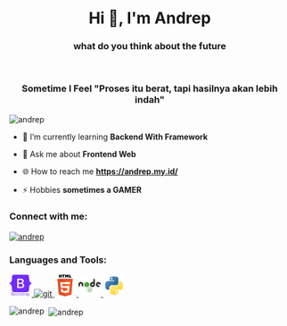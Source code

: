 <!--
**andrep13-dev/andrep13** is a ✨ _special_ ✨ repository because its `README.md` (this file) appears on your GitHub profile.

Here are some ideas to get you started:

- 🔭 I’m currently working on ...
- 👯 I’m looking to collaborate on ...
- 🤔 I’m looking for help with ...
- 📫 How to reach me: ...
- 😄 Pronouns: ...
- ⚡ Fun fact: ...
-->
<h1 align="center">Hi 👋, I'm Andrep</h1>
<h3 align="center">
what do you think about the future</h3>
<br/>
<h3 align="center">
Sometime I Feel "Proses itu berat, tapi hasilnya akan lebih indah"</h3>

<p align="left"> <img src="https://komarev.com/ghpvc/?username=Myprofilee&label=Profile%20views&color=0e75b6&style=flat" alt="andrep" /> </p>

- 🌱 I’m currently learning **Backend With Framework**

- 💬 Ask me about **Frontend Web**

- 🌐 How to reach me **https://andrep.my.id/**

- ⚡ Hobbies **sometimes a GAMER**

<h3 align="left">Connect with me:</h3>
<p align="left">

<a href="https://instagram.com/andrep13_" target="blank">
  <img align="center" src="https://raw.githubusercontent.com/rahuldkjain/github-profile-readme-generator/master/src/images/icons/Social/instagram.svg" alt="andrep" height="30" width="40" />
</a>
</p>

<h3 align="left">Languages and Tools:</h3>
<p align="left"> 
    <a href="https://getbootstrap.com" target="_blank" rel="noreferrer"> 
        <img src="https://raw.githubusercontent.com/devicons/devicon/master/icons/bootstrap/bootstrap-plain-wordmark.svg" alt="bootstrap" width="40" height="40"/> 
    </a> 
    <a href="https://git-scm.com/" target="_blank" rel="noreferrer"> 
        <img src="https://www.vectorlogo.zone/logos/git-scm/git-scm-icon.svg" alt="git" width="40" height="40"/> 
    </a> 
    <a href="https://www.w3.org/html/" target="_blank" rel="noreferrer"> 
        <img src="https://raw.githubusercontent.com/devicons/devicon/master/icons/html5/html5-original-wordmark.svg" alt="html5" width="40" height="40"/> 
    </a> 
    <a href="https://nodejs.org" target="_blank" rel="noreferrer"> 
        <img src="https://raw.githubusercontent.com/devicons/devicon/master/icons/nodejs/nodejs-original-wordmark.svg" alt="nodejs" width="40" height="40"/> 
    </a> 
    <a href="https://www.python.org" target="_blank" rel="noreferrer">
        <img src="https://raw.githubusercontent.com/devicons/devicon/master/icons/python/python-original.svg" alt="python" width="40" height="40"/> 
    </a> 
</p>

<p>
    <img align="left" src="https://github-readme-stats.vercel.app/api/top-langs?username=andrep13-dev&show_icons=true&locale=en&layout=donut" alt="andrep" />
</p>

<p>&nbsp;
    <img align="center" src="https://github-readme-stats-eight-theta.vercel.app/api?username=andrep13-dev&show_icons=true&theme=algolia&include_all_commits=true&count_private=true" alt="andrep" />
</p>

